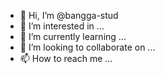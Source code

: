 - 👋 Hi, I’m @bangga-stud
- 👀 I’m interested in ...
- 🌱 I’m currently learning ...
- 💞️ I’m looking to collaborate on ...
- 📫 How to reach me ...

<!---
bangga-stud/bangga-stud is a ✨ special ✨ repository because its `README.md` (this file) appears on your GitHub profile.
You can click the Preview link to take a look at your changes.
--->
